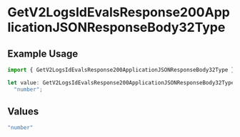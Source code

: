 # GetV2LogsIdEvalsResponse200ApplicationJSONResponseBody32Type

## Example Usage

```typescript
import { GetV2LogsIdEvalsResponse200ApplicationJSONResponseBody32Type } from "orq-poc-typescript-multi-env-version/models/operations";

let value: GetV2LogsIdEvalsResponse200ApplicationJSONResponseBody32Type =
  "number";
```

## Values

```typescript
"number"
```